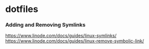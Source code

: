 # dotfiles
### Adding and Removing Symlinks
https://www.linode.com/docs/guides/linux-symlinks/
https://www.linode.com/docs/guides/linux-remove-symbolic-link/
